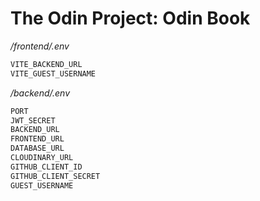 # The Odin Project: Odin Book

_/frontend/.env_

```bash
VITE_BACKEND_URL
VITE_GUEST_USERNAME
```

_/backend/.env_

```bash
PORT
JWT_SECRET
BACKEND_URL
FRONTEND_URL
DATABASE_URL
CLOUDINARY_URL
GITHUB_CLIENT_ID
GITHUB_CLIENT_SECRET
GUEST_USERNAME
```
